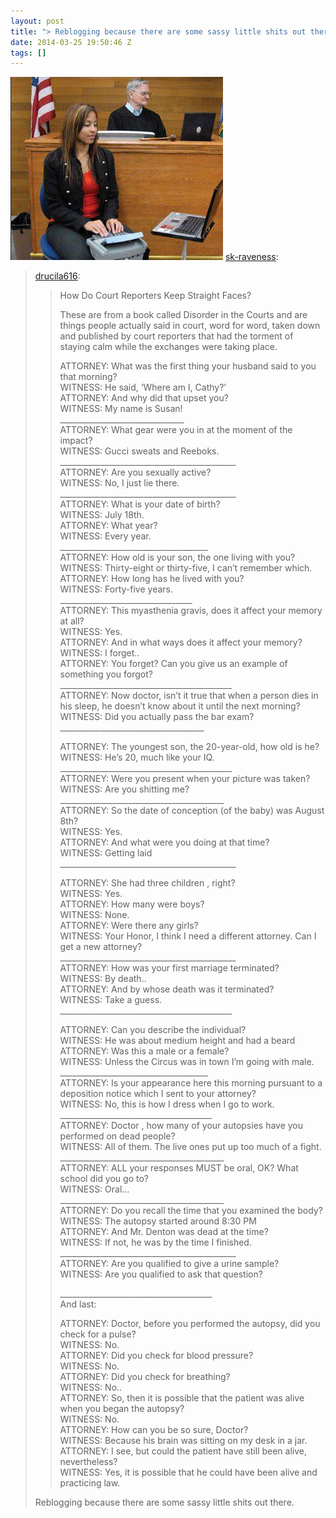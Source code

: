 ```yaml
---
layout: post
title: "> Reblogging because there are some sassy little shits out there."
date: 2014-03-25 19:50:46 Z
tags: []
---
```

![](/media/2014/03/80701224880.jpg)
[sk-raveness](http://sk-raveness.tumblr.com/post/56586834411/drucila616-how-do-court-reporters-keep-straight):

> [drucila616](http://drucila616.tumblr.com/post/56271045443/how-do-court-reporters-keep-straight-faces-these):
> 
> > How Do Court Reporters Keep Straight Faces?  
> >   
> > These are from a book called Disorder in the Courts and are things people actually said in court, word for word, taken down and published by court reporters that had the torment of staying calm while the exchanges were taking place.  
> >   
> > ATTORNEY: What was the first thing your husband said to you that morning?  
> > WITNESS: He said, ‘Where am I, Cathy?’  
> > ATTORNEY: And why did that upset you?  
> > WITNESS: My name is Susan!  
> > \_\_\_\_\_\_\_\_\_\_\_\_\_\_\_\_\_\_\_\_\_\_\_\_\_\_\_\_\_\_\_  
> > ATTORNEY: What gear were you in at the moment of the impact?  
> > WITNESS: Gucci sweats and Reeboks.  
> > \_\_\_\_\_\_\_\_\_\_\_\_\_\_\_\_\_\_\_\_\_\_\_\_\_\_\_\_\_\_\_\_\_\_\_\_\_\_\_\_\_\_\_\_  
> > ATTORNEY: Are you sexually active?  
> > WITNESS: No, I just lie there.  
> > \_\_\_\_\_\_\_\_\_\_\_\_\_\_\_\_\_\_\_\_\_\_\_\_\_\_\_\_\_\_\_\_\_\_\_\_\_\_\_\_\_\_\_\_  
> > ATTORNEY: What is your date of birth?  
> > WITNESS: July 18th.  
> > ATTORNEY: What year?  
> > WITNESS: Every year.  
> > \_\_\_\_\_\_\_\_\_\_\_\_\_\_\_\_\_\_\_\_\_\_\_\_\_\_\_\_\_\_\_\_\_\_\_\_\_  
> > ATTORNEY: How old is your son, the one living with you?  
> > WITNESS: Thirty-eight or thirty-five, I can’t remember which.  
> > ATTORNEY: How long has he lived with you?  
> > WITNESS: Forty-five years.  
> > \_\_\_\_\_\_\_\_\_\_\_\_\_\_\_\_\_\_\_\_\_\_\_\_\_\_\_\_\_\_\_\_\_  
> > ATTORNEY: This myasthenia gravis, does it affect your memory at all?  
> > WITNESS: Yes.  
> > ATTORNEY: And in what ways does it affect your memory?  
> > WITNESS: I forget..  
> > ATTORNEY: You forget? Can you give us an example of something you forgot?  
> > \_\_\_\_\_\_\_\_\_\_\_\_\_\_\_\_\_\_\_\_\_\_\_\_\_\_\_\_\_\_\_\_\_\_\_\_\_\_\_\_\_\_\_  
> > ATTORNEY: Now doctor, isn’t it true that when a person dies in his sleep, he doesn’t know about it until the next morning?  
> > WITNESS: Did you actually pass the bar exam?  
> > \_\_\_\_\_\_\_\_\_\_\_\_\_\_\_\_\_\_\_\_\_\_\_\_\_\_\_\_\_\_\_\_\_\_\_\_  
> >   
> > ATTORNEY: The youngest son, the 20-year-old, how old is he?  
> > WITNESS: He’s 20, much like your IQ.  
> > \_\_\_\_\_\_\_\_\_\_\_\_\_\_\_\_\_\_\_\_\_\_\_\_\_\_\_\_\_\_\_\_\_\_\_\_\_\_\_\_\_\_\_  
> > ATTORNEY: Were you present when your picture was taken?  
> > WITNESS: Are you shitting me?  
> > \_\_\_\_\_\_\_\_\_\_\_\_\_\_\_\_\_\_\_\_\_\_\_\_\_\_\_\_\_\_\_\_\_\_\_\_\_\_\_\_\_  
> > ATTORNEY: So the date of conception (of the baby) was August 8th?  
> > WITNESS: Yes.  
> > ATTORNEY: And what were you doing at that time?  
> > WITNESS: Getting laid  
> > \_\_\_\_\_\_\_\_\_\_\_\_\_\_\_\_\_\_\_\_\_\_\_\_\_\_\_\_\_\_\_\_\_\_\_\_\_\_\_\_\_\_\_\_  
> >   
> > ATTORNEY: She had three children , right?  
> > WITNESS: Yes.  
> > ATTORNEY: How many were boys?  
> > WITNESS: None.  
> > ATTORNEY: Were there any girls?  
> > WITNESS: Your Honor, I think I need a different attorney. Can I get a new attorney?  
> > \_\_\_\_\_\_\_\_\_\_\_\_\_\_\_\_\_\_\_\_\_\_\_\_\_\_\_\_\_\_\_\_\_\_\_\_\_\_\_\_\_\_\_\_  
> > ATTORNEY: How was your first marriage terminated?  
> > WITNESS: By death..  
> > ATTORNEY: And by whose death was it terminated?  
> > WITNESS: Take a guess.  
> > \_\_\_\_\_\_\_\_\_\_\_\_\_\_\_\_\_\_\_\_\_\_\_\_\_\_\_\_\_\_\_\_\_\_\_\_\_\_\_\_\_\_\_  
> >   
> > ATTORNEY: Can you describe the individual?  
> > WITNESS: He was about medium height and had a beard  
> > ATTORNEY: Was this a male or a female?  
> > WITNESS: Unless the Circus was in town I’m going with male.  
> > \_\_\_\_\_\_\_\_\_\_\_\_\_\_\_\_\_\_\_\_\_\_\_\_\_\_\_\_\_\_\_\_\_\_\_\_\_  
> > ATTORNEY: Is your appearance here this morning pursuant to a deposition notice which I sent to your attorney?  
> > WITNESS: No, this is how I dress when I go to work.  
> > \_\_\_\_\_\_\_\_\_\_\_\_\_\_\_\_\_\_\_\_\_\_\_\_\_\_\_\_\_\_\_\_\_\_\_\_\_\_  
> > ATTORNEY: Doctor , how many of your autopsies have you performed on dead people?  
> > WITNESS: All of them. The live ones put up too much of a fight.  
> > \_\_\_\_\_\_\_\_\_\_\_\_\_\_\_\_\_\_\_\_\_\_\_\_\_\_\_\_\_\_\_\_\_\_\_\_\_\_\_\_\_  
> > ATTORNEY: ALL your responses MUST be oral, OK? What school did you go to?  
> > WITNESS: Oral…  
> > \_\_\_\_\_\_\_\_\_\_\_\_\_\_\_\_\_\_\_\_\_\_\_\_\_\_\_\_\_\_\_\_\_\_\_\_\_\_\_\_\_  
> > ATTORNEY: Do you recall the time that you examined the body?  
> > WITNESS: The autopsy started around 8:30 PM  
> > ATTORNEY: And Mr. Denton was dead at the time?  
> > WITNESS: If not, he was by the time I finished.  
> > \_\_\_\_\_\_\_\_\_\_\_\_\_\_\_\_\_\_\_\_\_\_\_\_\_\_\_\_\_\_\_\_\_\_\_\_\_\_\_\_\_\_\_\_  
> > ATTORNEY: Are you qualified to give a urine sample?  
> > WITNESS: Are you qualified to ask that question?  
> >   
> > \_\_\_\_\_\_\_\_\_\_\_\_\_\_\_\_\_\_\_\_\_\_\_\_\_\_\_\_\_\_\_\_\_\_\_\_\_\_  
> > And last:  
> >   
> > ATTORNEY: Doctor, before you performed the autopsy, did you check for a pulse?  
> > WITNESS: No.  
> > ATTORNEY: Did you check for blood pressure?  
> > WITNESS: No.  
> > ATTORNEY: Did you check for breathing?  
> > WITNESS: No..  
> > ATTORNEY: So, then it is possible that the patient was alive when you began the autopsy?  
> > WITNESS: No.  
> > ATTORNEY: How can you be so sure, Doctor?  
> > WITNESS: Because his brain was sitting on my desk in a jar.  
> > ATTORNEY: I see, but could the patient have still been alive, nevertheless?  
> > WITNESS: Yes, it is possible that he could have been alive and practicing law.  
> 
> Reblogging because there are some sassy little shits out there.
